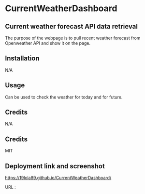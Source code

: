 # CurrentWeatherDashboard

## Current weather forecast API data retrieval

The purpose of the webpage is to pull recent weather forecast from Openweather API and show it on the page. 

## Installation 

N/A

## Usage 

Can be used to check the weather for today and for future. 
## Credits 

N/A

## Credits


MIT

## Deployment link and screenshot

https://19lola89.github.io/CurrentWeatherDashboard/

URL : 




